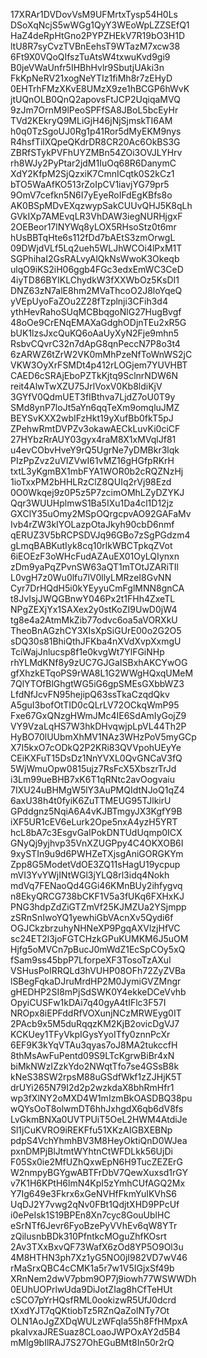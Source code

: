 17XRAr1DVDovVsM9UFMrtxTysp54H0Ls
DSoXqNcjS5wWGg1QyY3WEoWpLZZSEfQ1
HaZ4deRpHtGno2PYPZHEkV7R19bO3H1D
ltU8R7syCvzTVBnEehsT9WTazM7xcw38
6Ft9X0VQoQIfszTuAtsW4txwuKvd9gi9
B0jeVWaUnfr5IHBhHvlr9SbutjUAki3n
FkKpNeRV21xogNeYTIz1fiMh8r7zEHyD
0EHTrhFMzXKvE8UMzX9ze1hBCGP6hWvK
jtUQnOLB0QnQ2apovsFtJCP2UqiqaMVQ
9zJm7OrnM9lPeoSPFfSA8JBoL5bcEyHr
TVd2KEkryQ9MLiGjH46jNjSjmskTI6AM
h0q0TzSgoUJ0Rg1p41Ror5dMyEKM9nys
R4hsfTiIXQpeQKdrDR8CR20Ac6OkBS3G
ZBRfSTykPVFhUYZMBn54ZOi3OVJLYHrv
rh8WJy2PyPtar2jdM1IuOq68R6DanymC
XdY2KfpM2SjQzxiK7CmnICqtk0S2kCz1
bTO5WaAfKO513rZoIpCV1iavjYG79pr5
9OmV7cefkn5N6I7yEyeRoIFdEgKBfs8o
AK0BSpMDvEXqzwypSakCUUvQHJ5K8qLh
GVkIXp7AMEvqLR3VhDAW3iegNURHjgxF
2OEBeor17lNYWq8yLOX5RHsoStz0t6mr
hUsBBTqHte6s112fDd7bAEtS3zmOrwgL
09DWjdVLf5Lq2ueh5WLJhWCOi4lPxM1T
SGPhihaI2GsRALvyAlQkNsWwoK3Okeqb
ulqO9iKS2iH06ggb4FGc3edxEmWC3CeD
4iyTD86BYIKLChydkW3fXXWbOz5KsDI1
DNZ63zN7alE8hm2MVaThcoO2J8loYqeQ
yVEpUyoFaZOu2Z28fTzplnji3CFih3d4
ythHevRahoSUqMCBbqgoNlG27HugBvgf
48oOe9CrENqEMAXaGdghODjnTEu2xR5G
bUK1lzsJxcQuKQ6oAaUyXyN2Fje9mhn5
RsbvCQvrC32n7dApG8qnPeccN7P8o3t4
6zARWZ6tZrW2VK0mMhPzeNfToWnWS2jC
VKW3OyXrFSMDt4p412rLOGjem7YUVHBT
CAED6cSRAjEboPZTkKjtq9SclnrNDW6N
reit4AlwTwXZU75JrlVoxV0Kb8ldiKjV
3GYfV0QdmUET3fIBthva7LjdZ7oU0T9y
SMd8ynP7loJt5aYn6qqTeXm9omqluJMZ
BEYSvKXX2wbIFzHkt19yXufBb0fkT5pJ
ZPehwRmtDVPZv3okawAECkLuvKi0ciCF
27HYbzRrAUY03gyx4raM8X1xMVqlJf81
u4evCObvHveY9rQ5UgrNe7yDMBkr3lqk
PIzPpZvz2uVIZVwI61vMZ16gHGfpRKrH
txtL3yKgmBX1mbFYA1WOR0b2cRQZNzHj
1ioTxxPM2bHHLRzClZ8QUIq2rVj98Ezd
0O0Wkqej9z0P5z5P7zcimOMhLZyDZYKJ
Qqr3WUUHplmwS1Ba5IXu1Da4cl1D12jz
GXClY35uOmy2MSpOQrgcpvAO92GAFaMv
Ivb4rZW3kIYOLazpOtaJkyh90cbD6nmf
qERUZ3V5bRCPSDVJq96GBo7zSgPGdzm4
gLmqBABKutIyk8cq10rlkWBCTpkqZVot
6iEOEzF3oWHcFudAZAuEX01OyLQIynxn
zDm9yaPqZPvnSW63aQT1mTOtJZARiTIl
L0vgH7z0Wu0lfu7lV0llyLMRzeI8GvNN
Cyr7DrHQdH5i0kYEyyuCmFglMNN8gnCA
t8JvIsjJWQGBnwY046Px2t1FHh4ZxeTL
NPgZEXjYx1SAXex2y0stKoZI9UwD0jW4
tg8e4a2AtmMkZib77odvc6oa5aVORXkU
TheoBnAGzhCY3XIsXpSiGUrE00o2G2O5
sDQ30s81BhiQthJFKba4nXVdXvpXxmgU
TciWajJnlucsp8f1e0kvgWt7YlFGiNHp
rhYLMdKNf8y9zUC7GJGaISBxhAKCYwOG
gfXhzkETqoPS9rWA8L1G2WWgHQxqUMeM
7QlYTOfBlGhgtWG5iG6gpSMEsGXbbWZ3
LfdNfJcvFN95hejipQ63ssTkaCzqdQkv
A5guI3bofOtTID0cQLrLV72OCkqWmP95
Fxe67GxQNzgHWmJMc4IE6SdAmIyGojZ9
VY9VzaLqHS7W3hkDHvqwjpLpVL44Th2P
HyBO70lUUbmXhMV1NAz3WHzPoV5myGCp
X7I5kxO7cODkQ2P2KRi83QVVpohUEyYe
CEiKXFuT15DsDz1NnYVXL0QvGNCaV3fQ
5WjWmuOpw0815ujz7RsFcX5XbszrTrJd
i3Lm99ueBHB7xK6T1qRNtc2avOogvaiu
7IXU24uBHMgW5lY3AuPMQIdtNJoQ1qZ4
6axU38h4t0fyiK6ZuTTMEUG95TJlkirU
GPddgnz5NqiA6A4vKJBTmgyJX3KgfY9B
iXF5UR1cEV6eLurk2Ope5nxA4yzH5YRT
hcL8bA7c3EsgvGaIPokDNTUdUqmp0ICX
GNyQj9yjhvp35VnXZUGPpy4C4OKXOB6I
9xySTIn9u9d6PWHZeTXjsgAniGORGKYm
Zpp8G5ModetVdOE3ZQ11sHagU19ycpup
mVI3YvYWjINtWGl3jYLQ8rl3idq4Nokh
mdVq7FENaoQd4GGi46KMnBUy2ihfygvq
n8EkyQRCG738bCKF1V5a3fUKq6FXHxKJ
PNG3hdpZdZiGTZmVf25KJMZUa2YSjmpp
zSRnSnIwoYQ1yewhiGbVAcnXv5Qydi6f
OGJCkzbrzuhyNHNeXP9PgqAXVlzjHfVC
sc24ET2l3joFGTCHzkGPuKUMKM6J5uOM
Hjfg5oMVCn7pBucJ0mWdZ1EcSpCOy5xQ
fSam9ss45bpP7LforpeXF3TosoTzAXul
VSHusPoIRRQLd3hVUHP08OFh72ZyZVBa
lSBegFqkaDJruMrdHP2M0JymiGVZMngr
gHEDHP2SI8mPjSdSWK0Y4ekkeDCeVvhb
OpyiCUSFw1kDAi7q40gyA4tIFlc3F57I
NROpx8iEPFddRfVOXunjNCzMRWEyg0IT
2PAcb9x5M5duRqqzKM2KjB2ovicDgVJ7
KCKUey1TFyVkpIGysYyoITfy0znnPcXr
6EF9K3kYqVTAu3qyas7oJ8MA2tukccfH
8thMsAwFuPentd09S9LTcKgrwBiBr4xN
biMkNWzIZzkYdo2NWqtTfo7se4GSsB8k
kNeS38SW2rpsM88uGSdfWkf1zZJHjK5T
drUYi265N79I2d2p2wzkdaX8bhRmHfr1
wp3fXlNY2oMXD4W1mIzmBkOASDBQ38pu
wQYsOoT8olwmDT6hhJxhgdX6qb6dV8fs
LvGkmBNXa0UVTPUiT5OeL2HWM4AtdiJe
Sl1jCuKVRO9iREKFfu51XKzAIGBXEBNp
pdpS4VchYhmhBV3M8HeyOktiQnD0WJea
pxnDMPjBlJtmtWYhtnCtWFDLkk56UjDi
F05Sx0ie2MfUZhQxwEpN6H9TucZEZErG
W2nmpyBGYgwABTFrDbV7QewXuxsd1rGY
v7K1H6KPtH6lmN4KpI5zYmhCUfAGQ2Mx
Y7Ig649e3Fkrx6xGeNVHfFkmYuIKVhS6
UqDJ2Y7vwg2qNv0FBt1QdjtXHD9PPcUf
i0ePeIsk1S19BPEn8Xn7cyc8GouUblHC
eSrNTf6Jevr6FyoBzePyVVhEv6qW8YTr
zQilusnbBDk310PfntkcMOguZhfKOsrt
2Av3TXxBxvQF73WafX6zOd8YP5O9Ol3u
4M8HTHN3ph7Xz1yG5NO0jI982VD7wV46
rMaSrxQBC4cCMK1a5r7w1V5IGjxSf49b
XRnNem2dwV7pbm9OP7j9iowh77WSWWDh
0EUhUOPrlwUda9DiJotZIag8hCfTeHUt
cSCO7pYrHQsfRML0ookizwR5UfJ0dcrd
tXxdYJT7qQKtiobTz5RZnQaZolNTy7Ot
OLN1AoJgZXDqWULzWFqIa55h8FfHMpxA
pkaIvxaJRESuaz8CLoaoJWPOxAY2d5B4
mMlg9bIlRAJ7S27OhEGuBMt8In50r2rQ
